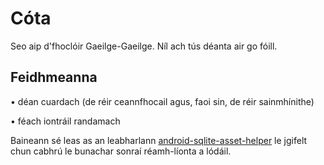 # Cóta

Seo aip d'fhoclóir Gaeilge-Gaeilge. Níl ach tús déanta air go fóill.

## Feidhmeanna

&bull; déan cuardach (de réir ceannfhocail agus, faoi sin, de réir sainmhínithe)

&bull; féach iontráil randamach

Baineann sé leas as an leabharlann [android-sqlite-asset-helper](https://github.com/jgilfelt/android-sqlite-asset-helper) le jgifelt chun cabhrú le bunachar sonraí réamh-líonta a lódáil.